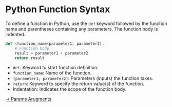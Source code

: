 # Python Function Syntax

To define a function in Python, use the `def` keyword followed by the function name and parentheses containing any parameters. The function body is indented.

```python
def <function_name(parameter1, parameter2):
    # Function body
    result = parameter1 + parameter2
    return result
```  
- `def`: Keyword to start function definition.
- `function_name`: Name of the function.
- `(parameter1, parameter2)`: Parameters (inputs) the function takes.
- `return`: Keyword to specify the return value(s) of the function.
- Indentation: Indicates the scope of the function body.


[-> Params Arugments](/math-functions/03_paramsArugments.md)
